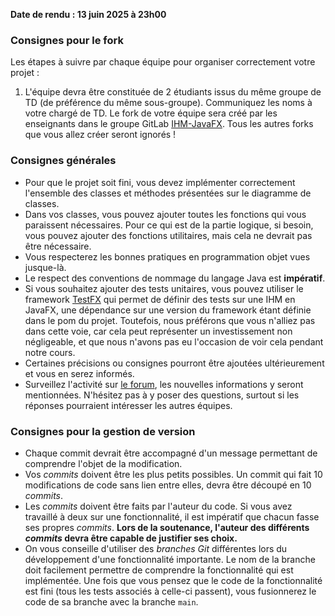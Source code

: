 **Date de rendu : 13 juin 2025 à 23h00**

### Consignes pour le fork
Les étapes à suivre par chaque équipe pour organiser correctement votre projet :

1. L'équipe devra être constituée de 2 étudiants issus du même groupe de TD (de préférence du même sous-groupe). Communiquez les noms à votre chargé de TD.
Le fork de votre équipe sera créé par les enseignants dans le groupe GitLab [IHM-JavaFX](https://gitlabinfo.iutmontp.univ-montp2.fr/ihm). Tous les autres forks que vous allez créer seront ignorés !

### Consignes générales
* Pour que le projet soit fini, vous devez implémenter correctement l'ensemble des classes et méthodes présentées sur le diagramme de classes.
* Dans vos classes, vous pouvez ajouter toutes les fonctions qui vous paraissent nécessaires. Pour ce qui est de la partie logique, si besoin, vous pouvez ajouter des fonctions utilitaires, mais cela ne devrait pas être nécessaire.
* Vous respecterez les bonnes pratiques en programmation objet vues jusque-là.
* Le respect des conventions de nommage du langage Java est **impératif**.
* Si vous souhaitez ajouter des tests unitaires, vous pouvez utiliser le framework [TestFX](https://github.com/TestFX/TestFX) qui permet de définir des tests sur une IHM en JavaFX, une dépendance sur une version du framework étant définie dans le pom du projet. Toutefois, nous préférons que vous n'alliez pas dans cette voie, car cela peut représenter un investissement non négligeable, et que nous n'avons pas eu l'occasion de voir cela pendant notre cours.
* Certaines précisions ou consignes pourront être ajoutées ultérieurement et vous en serez informés.
* Surveillez l'activité sur [le forum](https://piazza.com/class/m8snjyc99g2v4), les nouvelles informations y seront mentionnées. N'hésitez pas à y poser des questions, surtout si les réponses pourraient intéresser les autres équipes.

### Consignes pour la gestion de version
* Chaque commit devrait être accompagné d'un message permettant de comprendre l'objet de la modification.
* Vos _commits_ doivent être les plus petits possibles. Un commit qui fait 10 modifications de code sans lien entre elles, devra être découpé en 10 _commits_.
* Les _commits_ doivent être faits par l'auteur du code. Si vous avez travaillé à deux sur une fonctionnalité, il est impératif que chacun fasse ses propres _commits_. **Lors de la soutenance, l'auteur des différents _commits_ devra être capable de justifier ses choix.**
* On vous conseille d'utiliser des _branches Git_ différentes lors du développement d'une fonctionnalité importante. Le nom de la branche doit facilement permettre de comprendre la fonctionnalité qui est implémentée. Une fois que vous pensez que le code de la fonctionnalité est fini (tous les tests associés à celle-ci passent), vous fusionnerez le code de sa branche avec la branche `main`.